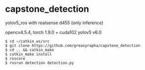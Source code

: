 # capstone_detection
yolov5_ros with realsense d455 (only inference)

opencv4.5.4, torch 1.9.0 + cuda102
yolov5 v6.0

```
$ cd ~/catkin_ws/src
$ git clone https://github.com/greasyrapha/capstone_detection
$ cd .. && catkin_make
$ catkin_make install
$ roscore
$ rosrun detection detection.py
```
